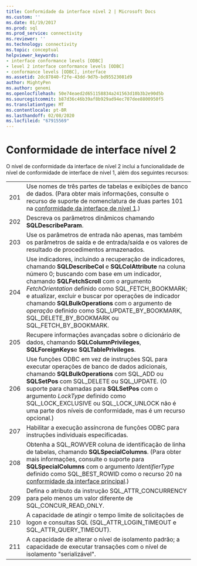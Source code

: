 ```yaml
---
title: Conformidade da interface nível 2 | Microsoft Docs
ms.custom: ''
ms.date: 01/19/2017
ms.prod: sql
ms.prod_service: connectivity
ms.reviewer: ''
ms.technology: connectivity
ms.topic: conceptual
helpviewer_keywords:
- interface conformance levels [ODBC]
- level 2 interface conformance levels [ODBC]
- conformance levels [ODBC], interface
ms.assetid: 2dc87840-f2fe-43dd-9d7b-bd95523081d9
author: MightyPen
ms.author: genemi
ms.openlocfilehash: 50e74eaed2d651158834a241563d10b3b2e90d5b
ms.sourcegitcommit: b87d36c46b39af8b929ad94ec707dee8800950f5
ms.translationtype: MT
ms.contentlocale: pt-BR
ms.lasthandoff: 02/08/2020
ms.locfileid: "67915569"
---
```

# <a name="level-2-interface-conformance"></a>Conformidade de interface nível 2
O nível de conformidade da interface de nível 2 inclui a funcionalidade de nível de conformidade de interface de nível 1, além dos seguintes recursos:  
  
|||  
|-|-|  
|201|Use nomes de três partes de tabelas e exibições de banco de dados. (Para obter mais informações, consulte o recurso de suporte de nomenclatura de duas partes 101 na [conformidade da interface de nível 1](../../../odbc/reference/develop-app/level-1-interface-conformance.md).)|  
|202|Descreva os parâmetros dinâmicos chamando **SQLDescribeParam**.|  
|203|Use os parâmetros de entrada não apenas, mas também os parâmetros de saída e de entrada/saída e os valores de resultado de procedimentos armazenados.|  
|204|Use indicadores, incluindo a recuperação de indicadores, chamando **SQLDescribeCol** e **SQLColAttribute** na coluna número 0; buscando com base em um indicador, chamando **SQLFetchScroll** com o argumento *FetchOrientation* definido como SQL_FETCH_BOOKMARK; e atualizar, excluir e buscar por operações de indicador chamando **SQLBulkOperations** com o argumento de *operação* definido como SQL_UPDATE_BY_BOOKMARK, SQL_DELETE_BY_BOOKMARK ou SQL_FETCH_BY_BOOKMARK.|  
|205|Recupere informações avançadas sobre o dicionário de dados, chamando **SQLColumnPrivileges**, **SQLForeignKeys**e **SQLTablePrivileges**.|  
|206|Use funções ODBC em vez de instruções SQL para executar operações de banco de dados adicionais, chamando **SQLBulkOperations** com SQL_ADD ou **SQLSetPos** com SQL_DELETE ou SQL_UPDATE. (O suporte para chamadas para **SQLSetPos** com o argumento *LockType* definido como SQL_LOCK_EXCLUSIVE ou SQL_LOCK_UNLOCK não é uma parte dos níveis de conformidade, mas é um recurso opcional.)|  
|207|Habilitar a execução assíncrona de funções ODBC para instruções individuais especificadas.|  
|208|Obtenha a SQL_ROWVER coluna de identificação de linha de tabelas, chamando **SQLSpecialColumns**. (Para obter mais informações, consulte o suporte para **SQLSpecialColumns** com o argumento *IdentifierType* definido como SQL_BEST_ROWID como o recurso 20 na [conformidade da interface principal](../../../odbc/reference/develop-app/core-interface-conformance.md).)|  
|209|Defina o atributo da instrução SQL_ATTR_CONCURRENCY para pelo menos um valor diferente de SQL_CONCUR_READ_ONLY.|  
|210|A capacidade de atingir o tempo limite de solicitações de logon e consultas SQL (SQL_ATTR_LOGIN_TIMEOUT e SQL_ATTR_QUERY_TIMEOUT).|  
|211|A capacidade de alterar o nível de isolamento padrão; a capacidade de executar transações com o nível de isolamento "serializável".|
